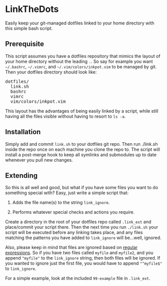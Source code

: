 LinkTheDots
===========

Easily keep your git-managed dotfiles linked to your home directory with this
simple bash script.

Prerequisite
------------
This script assumes you have a dotfiles repository that mimics the layout of
your home directory without the leading `.`.  So say for example you want
`~/.bashrc`, `~/.vimrc`, and `~/.vim/colors/inkpot.vim` to be managed by git.
Then your dotfiles directory should look like:
<pre>
dotfiles/
  link.sh
  bashrc
  vimrc
  vim/colors/inkpot.vim
</pre>

This layout has the advantages of being easily linked by a script, while still
having all the files visible without having to resort to `ls -a`.

Installation
------------

Simply add and commit `link.sh` to your dotfiles git repo. Then run ./link.sh
inside the repo once on each machine you clone the repo to. The script will
install a post-merge hook to keep all symlinks and submodules up to date
whenever you pull new changes.

Extending
---------

So this is all well and good, but what if you have some files you want to do
something special with? Easy, just write a simple script that:

1. Adds the file name(s) to the string `link_ignore`.

2. Performs whatever special checks and actions you require.

Create a directory in the root of your dotfiles repo called `.link_ext` and
place/commit your script there. Then the next time you run `./link.sh` your
script will be executed before any linking takes place, and any files matching
the patterns you have added to `link_ignore` will be...well, ignored. 

Also, please keep in mind that files are ignored based on
[regular expressions](http://en.wikipedia.org/wiki/Regular_expression). So if
you have two files called `myfile` and `myfile2`, and you append `"myfile"` to the
`link_ignore` string, then both files will be ignored. If you wanted to ignore
just the first file, you would have to append `"^myfile$"` to `link_ignore`.

For a simple example, look at the included `99-example` file in `.link_ext`.
